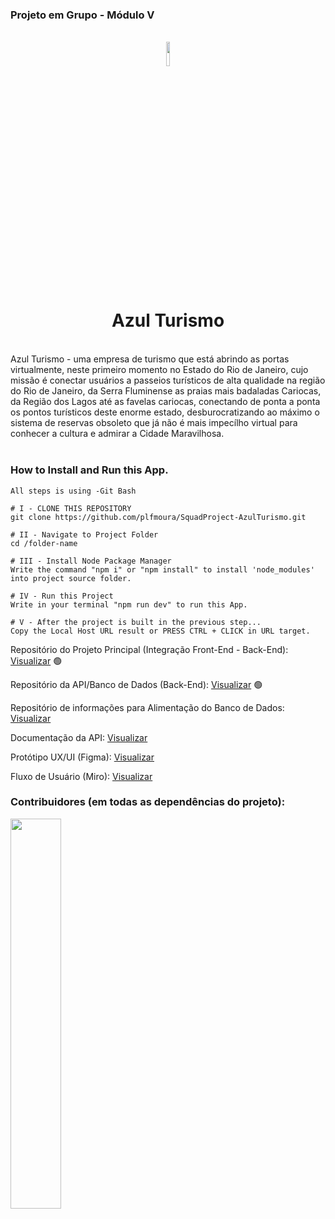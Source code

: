 ### Projeto em Grupo - Módulo V
<br/>

<div align="center">
  <img src="./public/azul.png" width="10%" /> <h1>Azul Turismo</h1>
</div>

<br/>
Azul Turismo - uma empresa de turismo que está abrindo as portas virtualmente, neste primeiro momento no Estado do Rio de Janeiro, 
cujo missão é conectar usuários a passeios turísticos de alta qualidade na região do Rio de Janeiro, da Serra Fluminense as praias 
mais badaladas Cariocas, da Região dos Lagos até as favelas cariocas, conectando de ponta a ponta os pontos turísticos deste enorme 
estado, desburocratizando ao máximo o sistema de reservas obsoleto que já não é mais impecílho virtual para conhecer a cultura e admirar a Cidade Maravilhosa.<br/>
<br/>

### How to Install and Run this App.

```All steps is using -Git Bash-
All steps is using -Git Bash

# I - CLONE THIS REPOSITORY
git clone https://github.com/plfmoura/SquadProject-AzulTurismo.git

# II - Navigate to Project Folder
cd /folder-name

# III - Install Node Package Manager
Write the command "npm i" or "npm install" to install 'node_modules' into project source folder.

# IV - Run this Project
Write in your terminal "npm run dev" to run this App.

# V - After the project is built in the previous step...
Copy the Local Host URL result or PRESS CTRL + CLICK in URL target.
```

Repositório do Projeto Principal (Integração Front-End - Back-End): <a href="https://github.com/plfmoura/SquadProject-AzulTurismo">Visualizar</a> 🟢

Repositório da API/Banco de Dados (Back-End): <a href="https://github.com/Juanpi92/tourism_api">Visualizar</a> 🟢

Repositório de informações para Alimentação do Banco de Dados: <a href="https://github.com/Juanpi92/criativos-produtos-api">Visualizar</a>

Documentação da API: <a href="https://tourismapi.herokuapp.com/#update-one-product">Visualizar</a> 

Protótipo UX/UI (Figma): <a href="https://www.figma.com/file/yqOtcjypEdqI93c2w0t4SW/Tourism-App?node-id=0%3A1&t=WTkxgYmm0jdTD0tc-1">Visualizar</a> 

Fluxo de Usuário (Miro): <a href="https://miro.com/app/board/uXjVPmKHg_o=/?share_link_id=599769016089">Visualizar</a> 


### Contribuidores (em todas as dependências do projeto): 

<a href="https://github.com/plfmoura/SquadProject-azulTurismo/graphs/contributors" width="100%">
  <img src="https://contrib.rocks/image?repo=plfmoura/SquadProject-azulTurismo" width="40%"/>
</a>
